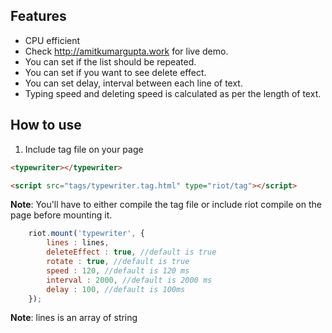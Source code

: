 ## Features

* CPU efficient
* Check http://amitkumargupta.work for live demo.
* You can set if the list should be repeated.
* You can set if you want to see delete effect.
* You can set delay, interval between each line of text.
* Typing speed and deleting speed is calculated as per the length of text.

## How to use

1. Include tag file on your page

```html
<typewriter></typewriter>

<script src="tags/typewriter.tag.html" type="riot/tag"></script> 
```

**Note**: You'll have to either compile the tag file or include riot compile on the page before mounting it.

```js
    riot.mount('typewriter', { 
        lines : lines,
        deleteEffect : true, //default is true
        rotate : true, //default is true
        speed : 120, //default is 120 ms
        interval : 2000, //default is 2000 ms
        delay : 100, //default is 100ms
    });
```

**Note**: lines is an array of string